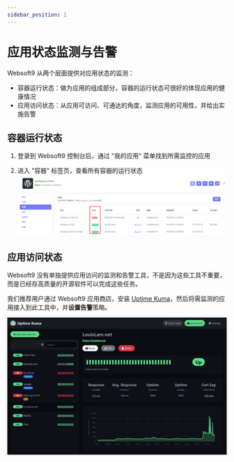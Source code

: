 ```yaml
---
sidebar_position: 1
---
```


# 应用状态监测与告警

Websoft9 从两个层面提供对应用状态的监测：

- 容器运行状态：做为应用的组成部分，容器的运行状态可很好的体现应用的健康情况
- 应用访问状态：从应用可访问、可通达的角度，监测应用的可用性，并给出实施告警

## 容器运行状态

1. 登录到 Websoft9 控制台后，通过 "我的应用" 菜单找到所需监控的应用

2. 进入 "容器" 标签页，查看所有容器的运行状态
   ![](./assets/websoft9-container-status-websoft9.png)

## 应用访问状态

Websoft9 没有单独提供应用访问的监测和告警工具，不是因为这些工具不重要，而是已经存高质量的开源软件可以完成这些任务。  

我们推荐用户通过 Websoft9 应用商店，安装 [Uptime Kuma](./uptimekuma)，然后将需监测的应用接入到此工具中，并**设置告警**策略。  

![](./assets/uptimekuma-gui-websoft9.jpg)